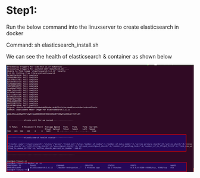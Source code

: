 # Step1:
Run the below command into the linuxserver to create elasticsearch in docker

Command: sh elasticsearch_install.sh

We can see the health of elasticsearch & container as shown below

![elasticsearch](https://github.com/gogularaja229/Devops_Exercise/blob/master/Exercise2/Selection_257.png)
